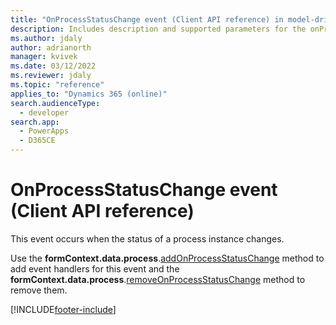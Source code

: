 ```yaml
---
title: "OnProcessStatusChange event (Client API reference) in model-driven apps| MicrosoftDocs"
description: Includes description and supported parameters for the onProcessStatusChange event.
ms.author: jdaly
author: adrianorth
manager: kvivek
ms.date: 03/12/2022
ms.reviewer: jdaly
ms.topic: "reference"
applies_to: "Dynamics 365 (online)"
search.audienceType: 
  - developer
search.app: 
  - PowerApps
  - D365CE
---
```

# OnProcessStatusChange event (Client API reference)

This event occurs when the status of a process instance changes. 

Use the **formContext.data.process**.[addOnProcessStatusChange](../formContext-data-process/eventhandlers/addOnProcessStatusChange.md) method to add event handlers for this event and the **formContext.data.process**.[removeOnProcessStatusChange](../formContext-data-process/eventhandlers/removeOnProcessStatusChange.md) method to remove them. 






[!INCLUDE[footer-include](../../../../../includes/footer-banner.md)]